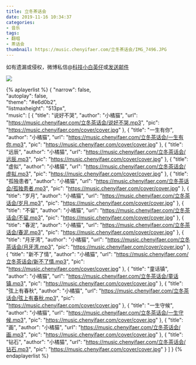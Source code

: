 ```yaml
---
title: 立冬茶话会
date: 2019-11-16 10:34:37
categories:
- 音乐
tags:
- 翻唱
- 茶话会
thumbnail: https://music.chenyifaer.com/立冬茶话会/IMG_7496.JPG
---
```


如有遗漏或侵权，微博私信@<a href="https://weibo.com/kjxbyz" target="_blank">科技小白英仔</a>或<a href="mailto:me@chenyifaer.com" target="_blank">发送邮件</a>

![](https://music.chenyifaer.com/立冬茶话会/IMG_7496.JPG)

<!--more-->

{% aplayerlist %}
{
    "narrow": false,                          
    "autoplay": false,                         
    "theme": "#e6d0b2",	  
    "listmaxheight": "513px",                    
    "music": [
        {
            "title": "说好不哭",
            "author": "小橘猫",
            "url": "https://music.chenyifaer.com/立冬茶话会/说好不哭.mp3",
            "pic": "https://music.chenyifaer.com/cover/cover.jpg"
        },
        {
            "title": "一生有你",
            "author": "小橘猫",
            "url": "https://music.chenyifaer.com/立冬茶话会/一生有你.mp3",
            "pic": "https://music.chenyifaer.com/cover/cover.jpg"
        },
        {
            "title": "远辰",
            "author": "小橘猫",
            "url": "https://music.chenyifaer.com/立冬茶话会/远辰.mp3",
            "pic": "https://music.chenyifaer.com/cover/cover.jpg"
        },
        {
            "title": "虚拟",
            "author": "小橘猫",
            "url": "https://music.chenyifaer.com/立冬茶话会/虚拟.mp3",
            "pic": "https://music.chenyifaer.com/cover/cover.jpg"
        },
        {
            "title": "孤独患者",
            "author": "小橘猫",
            "url": "https://music.chenyifaer.com/立冬茶话会/孤独患者.mp3",
            "pic": "https://music.chenyifaer.com/cover/cover.jpg"
        },
        {
            "title": "岁月",
            "author": "小橘猫",
            "url": "https://music.chenyifaer.com/立冬茶话会/岁月.mp3",
            "pic": "https://music.chenyifaer.com/cover/cover.jpg"
        },
        {
            "title": "不留",
            "author": "小橘猫",
            "url": "https://music.chenyifaer.com/立冬茶话会/不留.mp3",
            "pic": "https://music.chenyifaer.com/cover/cover.jpg"
        },
        {
            "title": "春泥",
            "author": "小橘猫",
            "url": "https://music.chenyifaer.com/立冬茶话会/春泥.mp3",
            "pic": "https://music.chenyifaer.com/cover/cover.jpg"
        },
        {
            "title": "月牙湾",
            "author": "小橘猫",
            "url": "https://music.chenyifaer.com/立冬茶话会/月牙湾.mp3",
            "pic": "https://music.chenyifaer.com/cover/cover.jpg"
        },
        {
            "title": "新不了情",
            "author": "小橘猫",
            "url": "https://music.chenyifaer.com/立冬茶话会/新不了情.mp3",
            "pic": "https://music.chenyifaer.com/cover/cover.jpg"
        },
        {
            "title": "童话镇",
            "author": "小橘猫",
            "url": "https://music.chenyifaer.com/立冬茶话会/童话镇.mp3",
            "pic": "https://music.chenyifaer.com/cover/cover.jpg"
        },
        {
            "title": "弦上有春秋",
            "author": "小橘猫",
            "url": "https://music.chenyifaer.com/立冬茶话会/弦上有春秋.mp3",
            "pic": "https://music.chenyifaer.com/cover/cover.jpg"
        },
        {
            "title": "一生守候",
            "author": "小橘猫",
            "url": "https://music.chenyifaer.com/立冬茶话会/一生守候.mp3",
            "pic": "https://music.chenyifaer.com/cover/cover.jpg"
        },
        {
            "title": "画",
            "author": "小橘猫",
            "url": "https://music.chenyifaer.com/立冬茶话会/画.mp3",
            "pic": "https://music.chenyifaer.com/cover/cover.jpg"
        },
        {
            "title": "钻石",
            "author": "小橘猫",
            "url": "https://music.chenyifaer.com/立冬茶话会/钻石.mp3",
            "pic": "https://music.chenyifaer.com/cover/cover.jpg"
        }
    ]
}
{% endaplayerlist %}

